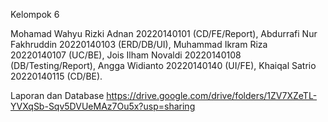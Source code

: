 Kelompok 6

Mohamad Wahyu Rizki Adnan 20220140101 (CD/FE/Report),
Abdurrafi Nur Fakhruddin 20220140103 (ERD/DB/UI),
Muhammad Ikram Riza 20220140107 (UC/BE),
Jois Ilham Novaldi 20220140108 (DB/Testing/Report),
Angga Widianto 20220140140 (UI/FE),
Khaiqal Satrio 20220140115 (CD/BE).

Laporan dan Database
https://drive.google.com/drive/folders/1ZV7XZeTL-YVXqSb-Sqv5DVUeMAz7Ou5x?usp=sharing

